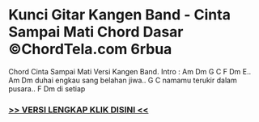 
 # Kunci Gitar Kangen Band - Cinta Sampai Mati Chord Dasar ©ChordTela.com 6rbua


Chord Cinta Sampai Mati Versi Kangen Band. Intro : Am Dm G C F Dm E.. Am Dm duhai engkau sang belahan jiwa.. G C namamu terukir dalam pusara.. F Dm di setiap

###  <a href="https://shortlighzx.web.app?sq=Kunci Gitar Kangen Band - Cinta Sampai Mati Chord Dasar ©ChordTela.com"> >> VERSI LENGKAP KLIK DISINI << </a>
